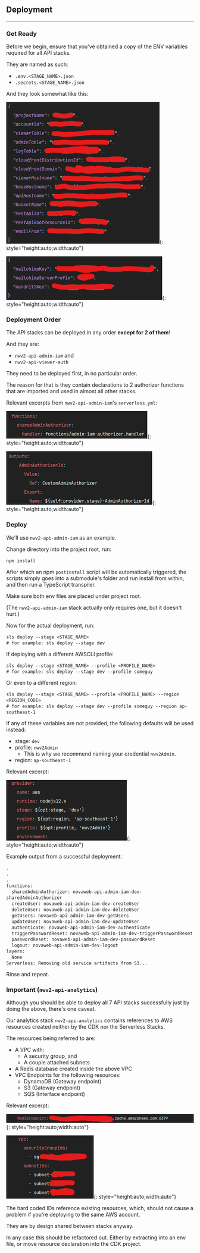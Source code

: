 ## Deployment

---

### Get Ready

Before we begin, ensure that you've obtained a copy of the ENV variables required for all API
stacks.

They are named as such:

- `.env.<STAGE_NAME>.json`
- `.secrets.<STAGE_NAME>.json`

And they look somewhat like this:

![Screenshot](../../assets/env-sample.png){: style="height:auto;width:auto"}

![Screenshot](../../assets/secret-sample.png){: style="height:auto;width:auto"}

### Deployment Order

The API stacks can be deployed in any order **except for 2 of them**!

And they are:

- `nwv2-api-admin-iam` and
- `nwv2-api-viewer-auth`

They need to be deployed first, in no particular order.

The reason for that is they contain declarations to 2 authorizer functions that are imported and
used in almost all other stacks.

Relevant excerpts from `nwv2-api-admin-iam`'s `serverless.yml`:

![Screenshot](../../assets/authorizer-declaration-1.png){: style="height:auto;width:auto"}

![Screenshot](../../assets/authorizer-declaration-2.png){: style="height:auto;width:auto"}

### Deploy

We'll use `nwv2-api-admin-iam` as an example.

Change directory into the project root, run:

```shell
npm install
```

After which an npm `postinstall` script will be automatically triggered, the scripts simply goes
into a submodule's folder and run install from within, and then run a TypeScript transpiler.

Make sure both env files are placed under project root.

(The `nwv2-api-admin-iam` stack actually only requires one, but it doesn't hurt.)

Now for the actual deployment, run:

```shell
sls deploy --stage <STAGE_NAME>
# for example: sls deploy --stage dev
```

If deploying with a different AWSCLI profile:

```shell
sls deploy --stage <STAGE_NAME> --profile <PROFILE_NAME>
# for example: sls deploy --stage dev --profile someguy
```

Or even to a different region:

```shell
sls deploy --stage <STAGE_NAME> --profile <PROFILE_NAME> --region <REGION_CODE>
# for example: sls deploy --stage dev --profile someguy --region ap-southeast-1
```

If any of these variables are not provided, the following defaults will be used instead:

- stage: `dev`
- profile: `nwv2Admin`
    - This is why we recommend naming your credential `nwv2Admin`.
- region: `ap-southeast-1`

Relevant excerpt:

![Screenshot](../../assets/default-stage-variables.png){: style="height:auto;width:auto"}

Example output from a successful deployment:

```shell
.
.
.
functions:
  sharedAdminAuthorizer: novaweb-api-admin-iam-dev-sharedAdminAuthorizer
  createUser: novaweb-api-admin-iam-dev-createUser
  deleteUser: novaweb-api-admin-iam-dev-deleteUser
  getUsers: novaweb-api-admin-iam-dev-getUsers
  updateUser: novaweb-api-admin-iam-dev-updateUser
  authenticate: novaweb-api-admin-iam-dev-authenticate
  triggerPasswordReset: novaweb-api-admin-iam-dev-triggerPasswordReset
  passwordReset: novaweb-api-admin-iam-dev-passwordReset
  logout: novaweb-api-admin-iam-dev-logout
layers:
  None
Serverless: Removing old service artifacts from S3...
```

Rinse and repeat.

### Important (`nwv2-api-analytics`)

Although you should be able to deploy all 7 API stacks successfully just by doing the above, there's
one caveat.

Our analytics stack `nwv2-api-analytics` contains references to AWS resources created neither by the
CDK nor the Serverless Stacks.

The resources being referred to are:

- A VPC with:
    - A security group, and
    - A couple attached subnets
- A Redis database created inside the above VPC
- VPC Endpoints for the following resources:
    - DynamoDB (Gateway endpoint)
    - S3 (Gateway endpoint)
    - SQS (Interface endpoint)

Relevant excerpt:

![Screenshot](../../assets/redis-yml.png){: style="height:auto;width:auto"}

![Screenshot](../../assets/vpc-yml.png){: style="height:auto;width:auto"}

The hard coded IDs reference existing resources, which, should not cause a problem if you're
deploying to the same AWS account.

They are by design shared between stacks anyway.

In any case this should be refactored out. Either by extracting into an env file, or move resource
declaration into the CDK project.
